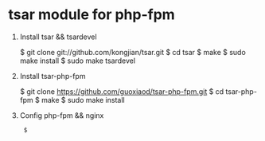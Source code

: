 tsar module for php-fpm
=======================

1. Install tsar && tsardevel

    $ git clone git://github.com/kongjian/tsar.git
    $ cd tsar
    $ make
    $ sudo make install
    $ sudo make tsardevel

1. Install tsar-php-fpm

    $ git clone https://github.com/guoxiaod/tsar-php-fpm.git
    $ cd tsar-php-fpm 
    $ make
    $ sudo make install

1. Config php-fpm && nginx

        $ 
